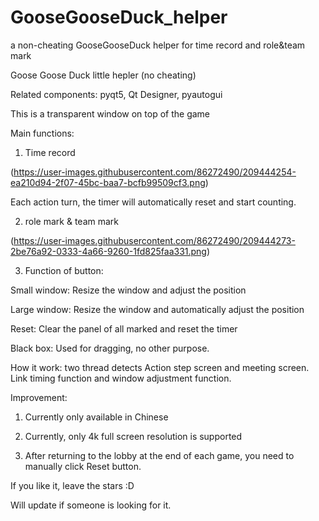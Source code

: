 # GooseGooseDuck_helper
a non-cheating GooseGooseDuck  helper for time record and role&amp;team mark



Goose Goose Duck little hepler (no cheating)

Related components: pyqt5, Qt Designer, pyautogui

This is a transparent window on top of the game


Main functions:

1. Time record





(https://user-images.githubusercontent.com/86272490/209444254-ea210d94-2f07-45bc-baa7-bcfb99509cf3.png)





Each action turn, the timer will automatically reset and start counting.


2. role mark & team mark

(https://user-images.githubusercontent.com/86272490/209444273-2be76a92-0333-4a66-9260-1fd825faa331.png)





3. Function of button:

Small window: Resize the window and adjust the position

Large window: Resize the window and automatically adjust the position

Reset: Clear the panel of all marked and reset the timer

Black box: Used for dragging, no other purpose.



How it work: two thread detects Action step screen and meeting screen. Link timing function and window adjustment function.





Improvement:

1. Currently only available in Chinese

2. Currently, only 4k full screen resolution is supported

3. After returning to the lobby at the end of each game, you need to manually click Reset button.


If you like it, leave the stars :D



Will update if someone is looking for it.
